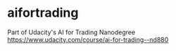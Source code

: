 # aifortrading
Part of Udacity's AI for Trading Nanodegree
https://www.udacity.com/course/ai-for-trading--nd880